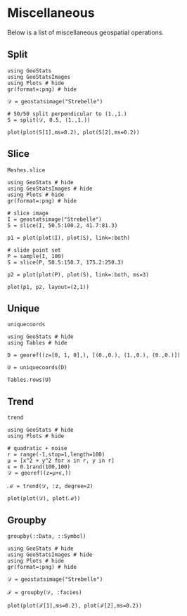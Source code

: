 # Miscellaneous

Below is a list of miscellaneous geospatial operations.

## Split

```@example
using GeoStats
using GeoStatsImages
using Plots # hide
gr(format=:png) # hide

𝒟 = geostatsimage("Strebelle")

# 50/50 split perpendicular to (1.,1.)
S = split(𝒟, 0.5, (1.,1.))

plot(plot(S[1],ms=0.2), plot(S[2],ms=0.2))
```

## Slice

```@docs
Meshes.slice
```

```@example
using GeoStats # hide
using GeoStatsImages # hide
using Plots # hide
gr(format=:png) # hide

# slice image
I = geostatsimage("Strebelle")
S = slice(I, 50.5:100.2, 41.7:81.3)

p1 = plot(plot(I), plot(S), link=:both)

# slide point set
P = sample(I, 100)
S = slice(P, 50.5:150.7, 175.2:250.3)

p2 = plot(plot(P), plot(S), link=:both, ms=3)

plot(p1, p2, layout=(2,1))
```

## Unique

```@docs
uniquecoords
```

```@example
using GeoStats # hide
using Tables # hide

D = georef((z=[0, 1, 0],), [(0.,0.), (1.,0.), (0.,0.)])

U = uniquecoords(D)

Tables.rows(U)
```

## Trend

```@docs
trend
```

```@example
using GeoStats # hide
using Plots # hide

# quadratic + noise
r = range(-1,stop=1,length=100)
μ = [x^2 + y^2 for x in r, y in r]
ϵ = 0.1rand(100,100)
𝒟 = georef((z=μ+ϵ,))

ℳ = trend(𝒟, :z, degree=2)

plot(plot(𝒟), plot(ℳ))
```

## Groupby

```@docs
groupby(::Data, ::Symbol)
```

```@example
using GeoStats # hide
using GeoStatsImages # hide
using Plots # hide
gr(format=:png) # hide

𝒟 = geostatsimage("Strebelle")

ℱ = groupby(𝒟, :facies)

plot(plot(ℱ[1],ms=0.2), plot(ℱ[2],ms=0.2))
```
